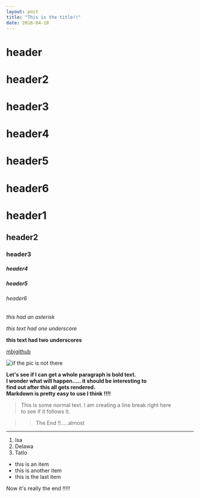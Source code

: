 ```yaml
---
layout: post
title: "This is the title!!"
date: 2016-04-18
---
```




header 
=  
header2
==  
header3
===  
header4
====  
header5
=====  
header6
======  



# header1 #   

## header2 ##    

### header3 ###    

##### header4 ####   

##### header5 #####    

###### header6 ######    


*this had an asterisk*  

_this text had one underscore_  

__this text had two underscores__   

[mbjgithub](https://github.com/)  

[img1]:http://img.lum.dolimg.com/v1/images/character_mickeymouse_home_mickey_notemplate_3a0db1b2.jpeg?region=0,0,600,600&width=320  "MM Title"
![if the pic is not there][img1]  



__Let's see if I can get a whole paragraph is bold text.  
I wonder what will happen..... it should be interesting to  
find out after this all gets rendered.  
Markdown is pretty easy to use I think !!!!__  


>This is some normal text. I am creating a line break right here  
to see if it follows it.  
>  

>>The End !!.....almost  
>>  

---

1. Isa
2. Delawa
3. Tatlo

* this is an item  
* this is another item  
* this is the last item  

Now it's really the end !!!!!  


